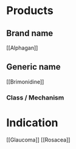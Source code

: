 # Products

## Brand name
[[Alphagan]]

## Generic name
[[Brimonidine]]

### Class / Mechanism


# Indication
[[Glaucoma]]
[[Rosacea]]



